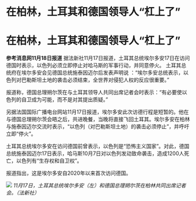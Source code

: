 # 在柏林，土耳其和德国领导人“杠上了”

# 在柏林，土耳其和德国领导人“杠上了”

**参考消息网11月18日报道** 据法新社11月17日报道，土耳其总统埃尔多安17日在访问德国时表示，以色列必须立即停止对哈马斯的军事行动，并同意停火。
土耳其总统府在埃尔多安会见德国总统施泰因迈尔后发表声明说 ：“埃尔多安总统表示，以色列对巴勒斯坦土地的袭击必须结束，全世界对侵犯人权的反应很重要。”

报道称，德国总理朔尔茨在与土耳其领导人共同出席记者会时表示：“有必要使以色列的自卫成为可能，而不是对其提出质疑。”

另据法国国际广播电台网站11月17日报道，埃尔多安此次访德行程是短暂的。他在与德国总理朔尔茨会晤之后，共进晚餐，当晚将直接飞回土耳其。埃尔多安在柏林与施泰因迈尔交流时表示，“以色列（对巴勒斯坦土地）的袭击必须停止”，并呼吁立即“停火”。

土耳其总统埃尔多安在访问德国前曾表示，以色列是“恐怖主义国家”。对此，德国总统施泰因迈尔17日表示，哈马斯10月7日对以色列发动致命袭击，造成1200人死亡，以色列有“生存权和自卫权”。

报道指出，这是埃尔多安自2020年以来首次访问德国。

![](https://inews.gtimg.com/om_bt/OMBdAY0iSo3ceYit1HmvFW22N-Pmh3IvwsHCK1zamO0MUAA/1000)
_11月17日，土耳其总统埃尔多安（左）和德国总理朔尔茨在柏林共同出席记者会。（法新社）_

